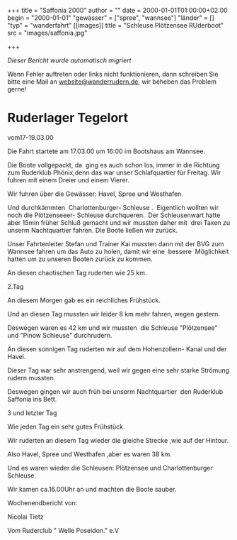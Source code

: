 +++
title = "Saffonia 2000"
author = ""
date = 2000-01-01T01:00:00+02:00
begin = "2000-01-01"
"gewässer" = ["spree", "wannsee"]
"länder" = []
"typ" = "wanderfahrt"
[[images]]
title = "Schleuse Plötzensee RUderboot"
src = "images/saffonia.jpg"

+++


*Dieser Bericht wurde automatisch migriert*

Wenn Fehler auftreten oder links nicht funktionieren, dann schreiben Sie bitte eine Mail an website@wanderrudern.de, wir beheben das Problem gerne!



# Ruderlager Tegelort


vom17-19.03.00

Die Fahrt startete am 17.03.00 um 16:00 im Bootshaus am Wannsee.

Die Boote vollgepackt, da  ging es auch schon los, immer in die Richtung zum Ruderklub Phönix,denn das war unser Schlafquartier für Freitag. Wir fuhren mit einem Dreier und einem Vierer.

Wir fuhren über die Gewässer: Havel, Spree und Westhafen.

Und durchkämmten  Charlottenburger- Schleuse .  Eigentlich wollten wir noch die Plötzenseeer- Schleuse durchqueren.  Der Schleusenwart hatte aber 15min früher Schluß gemacht und wir mussten daher mit  drei Taxen zu unserm Nachtquartier fahren. Die Boote ließen wir zurück.

Unser Fahrtenleiter Stefan und Trainer Kai mussten dann mit der BVG zum Wannsee fahren um das Auto zu holen, damit wir eine  bessere  Möglichkeit hatten um zu unseren Booten zurück zu kommen.

An diesen chaotischen Tag ruderten wie 25 km.

2.Tag

An diesem Morgen gab es ein reichliches Frühstück.

Und an diesen Tag mussten wir leider 8 km mehr fahren, wegen gestern.

Deswegen waren es 42 km und wir mussten  die Schleuse "Plötzensee" und "Pinow Schleuse" durchrudern.

An diesen sonnigen Tag ruderten wir auf dem Hohenzollern- Kanal und der Havel.

Dieser Tag war sehr anstrengend, weil wir gegen eine sehr starke Strömung rudern mussten.

Deswegen gingen wir auch früh bei unserm Nachtquartier  den Ruderklub Saffonia ins Bett.

3 und letzter Tag

Wie jeden Tag ein sehr gutes Frühstück.

Wir ruderten an diesem Tag wieder die gleiche Strecke ,wie auf der Hintour.

Also Havel, Spree und Westhafen ,aber es waren 38 km.

Und es waren wieder die Schleusen: Plötzensee und Charlottenburger Schleuse.

Wir kamen ca.16.00Uhr an und machten die Boote sauber.

Wochenendbericht von:

Nicolai Tietz

Vom Ruderclub " Welle Poseidon." e.V